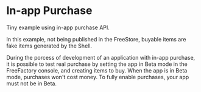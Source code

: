 # In-app Purchase
Tiny example using in-app purchase API.

In this example, not being published in the FreeStore, buyable items are
fake items generated by the Shell.

During the porcess of development of an application with in-app purchase,
it is possible to test real purchase by setting the app in Beta mode in the
FreeFactory console, and creating items to buy. When the app is in Beta mode,
purchases won't cost money. To fully enable purchases, your app must not be in Beta.
